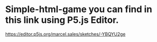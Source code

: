 # Simple-html-game you can find in this link using P5.js Editor.
https://editor.p5js.org/marcel.sales/sketches/-YBQYU2ge

